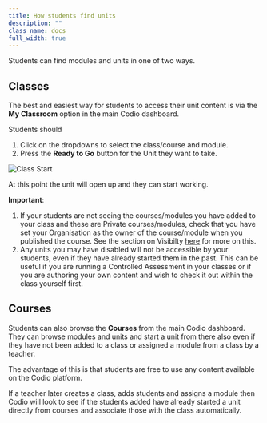 ```yaml
---
title: How students find units
description: ""
class_name: docs
full_width: true
---
```



Students can find modules and units in one of two ways.

## Classes
The best and easiest way for students to access their unit content is via the **My Classroom** option in the main Codio dashboard. 

Students should

1. Click on the dropdowns to select the class/course and module.
1. Press the **Ready to Go** button for the Unit they want to take.

![Class Start](/img/docs/class_start.png)

At this point the unit will open up and they can start working.

**Important**: 

1. If your students are not seeing the courses/modules you have added to your class and these are Private courses/modules, check that you have set your Organisation as the owner of the course/module when you published the course. See the section on Visibilty [here](/docs/tuts/publish/course-create/) for more on this.
1. Any units you may have disabled will not be accessible by your students, even if they have already started them in the past. This can be useful if you are running a Controlled Assessment in your classes or if you are authoring your own content and wish to check it out within the class yourself first. 


## Courses
Students can also browse the **Courses** from the main Codio dashboard. They can browse modules and units and start a unit from there also even if they have not been added to a class or assigned a module from a class by a teacher.

The advantage of this is that students are free to use any content available on the Codio platform.

If a teacher later creates a class, adds students and assigns a module then Codio will look to see if the students added have already started a unit directly from courses and associate those with the class automatically.



